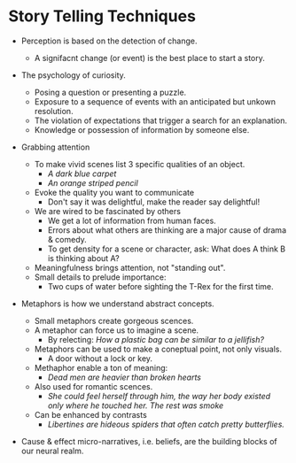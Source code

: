 # Story Telling Techniques

* Perception is based on the detection of change.
    * A signifacnt change (or event) is the best place to start a story.

* The psychology of curiosity.
    * Posing a question or presenting a puzzle.
    * Exposure to a sequence of events with an anticipated but unkown resolution.
    * The violation of expectations that trigger a search for an explanation.
    * Knowledge or possession of information by someone else.

* Grabbing attention
    * To make vivid scenes list 3 specific qualities of an object.
        * *A dark blue carpet*
        * *An orange striped pencil*
    * Evoke the quality you want to communicate
        * Don't say it was delightful, make the reader say delightful!
    * We are wired to be fascinated by others
        * We get a lot of information from human faces.
        * Errors about what others are thinking are a major cause of drama & comedy. 
        * To get density for a scene or character, ask: What does A think B is thinking about A?
    * Meaningfulness brings attention, not "standing out".
    * Small details to prelude importance:
        * Two cups of water before sighting the T-Rex for the first time.

* Metaphors is how we understand abstract concepts.
    * Small metaphors create gorgeous scences.
    * A metaphor can force us to imagine a scene.
        * By relecting: *How a plastic bag can be similar to a jellifish?*
    * Metaphors can be used to make a coneptual point, not only visuals.
        * A door without a lock or key.
    * Methaphor enable a ton of meaning:
        * *Dead men are heavier than broken hearts*
    * Also used for romantic scences.
        * *She could feel herself through him, the way her body existed only where he touched her. The rest was smoke*
    * Can be enhanced by contrasts
        * *Libertines are hideous spiders that often catch pretty butterflies.*

* Cause & effect micro-narratives, i.e. beliefs, are the building blocks of our neural realm.
